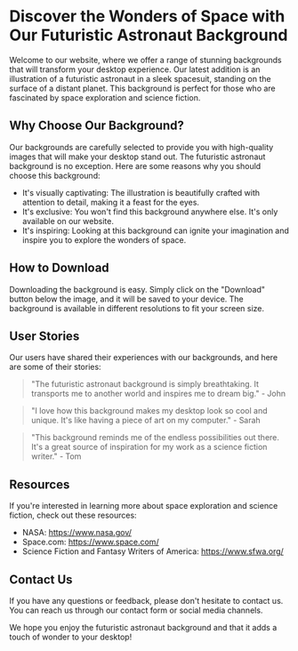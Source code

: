 <!--font:Orbitron-->

# Discover the Wonders of Space with Our Futuristic Astronaut Background

Welcome to our website, where we offer a range of stunning backgrounds that will transform your desktop experience. Our latest addition is an illustration of a futuristic astronaut in a sleek spacesuit, standing on the surface of a distant planet. This background is perfect for those who are fascinated by space exploration and science fiction.

## Why Choose Our Background?

Our backgrounds are carefully selected to provide you with high-quality images that will make your desktop stand out. The futuristic astronaut background is no exception. Here are some reasons why you should choose this background:

- It's visually captivating: The illustration is beautifully crafted with attention to detail, making it a feast for the eyes.
- It's exclusive: You won't find this background anywhere else. It's only available on our website.
- It's inspiring: Looking at this background can ignite your imagination and inspire you to explore the wonders of space.

## How to Download

Downloading the background is easy. Simply click on the "Download" button below the image, and it will be saved to your device. The background is available in different resolutions to fit your screen size.

## User Stories

Our users have shared their experiences with our backgrounds, and here are some of their stories:

> "The futuristic astronaut background is simply breathtaking. It transports me to another world and inspires me to dream big." - John

> "I love how this background makes my desktop look so cool and unique. It's like having a piece of art on my computer." - Sarah

> "This background reminds me of the endless possibilities out there. It's a great source of inspiration for my work as a science fiction writer." - Tom

## Resources

If you're interested in learning more about space exploration and science fiction, check out these resources:

- NASA: https://www.nasa.gov/
- Space.com: https://www.space.com/
- Science Fiction and Fantasy Writers of America: https://www.sfwa.org/

## Contact Us

If you have any questions or feedback, please don't hesitate to contact us. You can reach us through our contact form or social media channels.

We hope you enjoy the futuristic astronaut background and that it adds a touch of wonder to your desktop!

<!--

Write me content for website with wallpaper which alt text is:

"An illustration of a futuristic astronaut in a sleek spacesuit, standing on the surface of a distant planet."

The name/title of the page should not be 1:1 copy of the alt text but rather a real content of the website which is using this wallpaper.

- Use markdown format 
- Start with heading
- Heading should be short and concise
- The content should look like a real website 
- The website should not be about the wallpaper, wallpaper is just a related background
- Heading should be contain work "wallpaper" or "background"
- Include real sections like references, contact, user stories, etc. use things relevant to the page purpose.
- Feel free to use structure like headings, bullets, numbering, blockquotes, paragraphs, horizontal lines, etc.
- You can use formatting like bold or _italic_
- You can include UTF-8 emojis
- Links should be only #hash anchors (and you can refer to the document itself)
- Do not include images


---


# Futuristic Astronaut Wallpaper for Your Tech-Savvy Desktop

Welcome to our website, where we offer a variety of tech-themed wallpapers to enhance your desktop experience. Our latest addition is an illustration of a futuristic astronaut in a sleek spacesuit, standing on the surface of a distant planet. This wallpaper is perfect for those who love sci-fi and space exploration.

## Why Choose Our Wallpaper?

Our wallpapers are carefully curated to provide you with high-quality images that will make your desktop stand out. The futuristic astronaut wallpaper is no exception. Here are some reasons why you should choose this wallpaper:

- It's visually stunning: The illustration is beautifully crafted with attention to detail, making it a feast for the eyes.
- It's unique: You won't find this wallpaper anywhere else. It's exclusive to our website.
- It's inspiring: Looking at this wallpaper can spark your imagination and inspire you to dream big.

## How to Download

Downloading the wallpaper is easy. Simply click on the "Download" button below the image, and it will be saved to your device. The wallpaper is available in different resolutions to fit your screen size.

## User Stories

Our users have shared their experiences with our wallpapers, and here are some of their stories:

> "I love the futuristic astronaut wallpaper! It makes me feel like I'm part of a sci-fi movie." - John

> "The wallpaper is so cool! It's like having a piece of art on my desktop." - Sarah

> "I'm a huge fan of space exploration, and this wallpaper is perfect for me. It reminds me of the endless possibilities out there." - Tom

## References

If you're interested in learning more about space exploration and sci-fi, check out these resources:

- NASA: https://www.nasa.gov/
- Space.com: https://www.space.com/
- Science Fiction and Fantasy Writers of America: https://www.sfwa.org/

## Contact Us

If you have any questions or feedback, please don't hesitate to contact us. You can reach us through our contact form or social media channels.

We hope you enjoy the futuristic astronaut wallpaper and that it adds a touch of inspiration to your desktop!


---


Heading should not include word "wallpaper". The website should not be about the wallpaper itself, wallpaper is just a related background, rewrite whole content.


---


# Explore the Final Frontier with Our Futuristic Astronaut Wallpaper

Welcome to our website, where we provide a collection of visually stunning backgrounds that will take your desktop experience to the next level. Our latest addition is an illustration of a futuristic astronaut in a sleek spacesuit, standing on the surface of a distant planet. This wallpaper is perfect for those who love sci-fi and space exploration.

## Why Choose Our Background?

Our backgrounds are carefully curated to provide you with high-quality images that will make your desktop stand out. The futuristic astronaut background is no exception. Here are some reasons why you should choose this background:

- It's visually stunning: The illustration is beautifully crafted with attention to detail, making it a feast for the eyes.
- It's unique: You won't find this background anywhere else. It's exclusive to our website.
- It's inspiring: Looking at this background can spark your imagination and inspire you to dream big.

## How to Download

Downloading the background is easy. Simply click on the "Download" button below the image, and it will be saved to your device. The background is available in different resolutions to fit your screen size.

## User Stories

Our users have shared their experiences with our backgrounds, and here are some of their stories:

> "The futuristic astronaut background is amazing! It makes me feel like I'm part of a sci-fi adventure." - John

> "I love how the background transports me to a different world. It's like having a window to the final frontier on my desktop." - Sarah

> "This background reminds me of the endless possibilities out there. It's a great source of inspiration for my work." - Tom

## References

If you're interested in learning more about space exploration and sci-fi, check out these resources:

- NASA: https://www.nasa.gov/
- Space.com: https://www.space.com/
- Science Fiction and Fantasy Writers of America: https://www.sfwa.org/

## Contact Us

If you have any questions or feedback, please don't hesitate to contact us. You can reach us through our contact form or social media channels.

We hope you enjoy the futuristic astronaut background and that it adds a touch of inspiration to your desktop!


---


Heading should not include word "wallpaper". The website should not be about the wallpaper itself, wallpaper is just a related background, rewrite whole content.


---


# Discover the Wonders of Space with Our Futuristic Astronaut Background

Welcome to our website, where we offer a range of stunning backgrounds that will transform your desktop experience. Our latest addition is an illustration of a futuristic astronaut in a sleek spacesuit, standing on the surface of a distant planet. This background is perfect for those who are fascinated by space exploration and science fiction.

## Why Choose Our Background?

Our backgrounds are carefully selected to provide you with high-quality images that will make your desktop stand out. The futuristic astronaut background is no exception. Here are some reasons why you should choose this background:

- It's visually captivating: The illustration is beautifully crafted with attention to detail, making it a feast for the eyes.
- It's exclusive: You won't find this background anywhere else. It's only available on our website.
- It's inspiring: Looking at this background can ignite your imagination and inspire you to explore the wonders of space.

## How to Download

Downloading the background is easy. Simply click on the "Download" button below the image, and it will be saved to your device. The background is available in different resolutions to fit your screen size.

## User Stories

Our users have shared their experiences with our backgrounds, and here are some of their stories:

> "The futuristic astronaut background is simply breathtaking. It transports me to another world and inspires me to dream big." - John

> "I love how this background makes my desktop look so cool and unique. It's like having a piece of art on my computer." - Sarah

> "This background reminds me of the endless possibilities out there. It's a great source of inspiration for my work as a science fiction writer." - Tom

## Resources

If you're interested in learning more about space exploration and science fiction, check out these resources:

- NASA: https://www.nasa.gov/
- Space.com: https://www.space.com/
- Science Fiction and Fantasy Writers of America: https://www.sfwa.org/

## Contact Us

If you have any questions or feedback, please don't hesitate to contact us. You can reach us through our contact form or social media channels.

We hope you enjoy the futuristic astronaut background and that it adds a touch of wonder to your desktop!

-->
